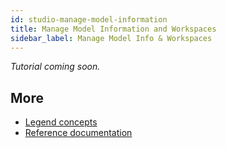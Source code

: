 ```yaml
---
id: studio-manage-model-information
title: Manage Model Information and Workspaces
sidebar_label: Manage Model Info & Workspaces
---
```


_Tutorial coming soon._

## More
- [Legend concepts](../concepts/legend-concepts)
- [Reference documentation](../reference/)